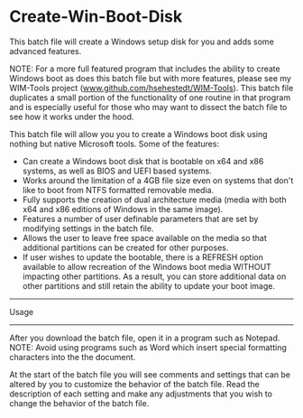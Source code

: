 # Create-Win-Boot-Disk
This batch file will create a Windows setup disk for you and adds some advanced features.

NOTE: For a more full featured program that includes the ability to create Windows boot as does this batch file but with more features, please see my WIM-Tools project (www.github.com/hsehestedt/WIM-Tools). This batch file duplicates a small portion of the functionality of one routine in that program and is especially useful for those who may want to dissect the batch file to see how it works under the hood.

This batch file will allow you you to create a Windows boot disk using nothing but native Microsoft tools. Some of the features:

- Can create a Windows boot disk that is bootable on x64 and x86 systems, as well as BIOS and UEFI based systems.
- Works around the limitation of a 4GB file size even on systems that don't like to boot from NTFS formatted removable media.
- Fully supports the creation of dual architecture media (media with both x64 and x86 editions of Windows in the same image).
- Features a number of user definable parameters that are set by modifying settings in the batch file.
- Allows the user to leave free space available on the media so that additional partitions can be created for other purposes.
- If user wishes to update the bootable, there is a REFRESH option available to allow recreation of the Windows boot media WITHOUT impacting other partitions. As a result, you can store additional data on other partitions and still retain the ability to update your boot image.

******
 Usage
******

After you download the batch file, open it in a program such as Notepad. NOTE: Avoid using programs such as Word which insert special formatting characters into the the document.

At the start of the batch file you will see comments and settings that can be altered by you to customize the behavior of the batch file. Read the description of each setting and make any adjustments that you wish to change the behavior of the batch file.
